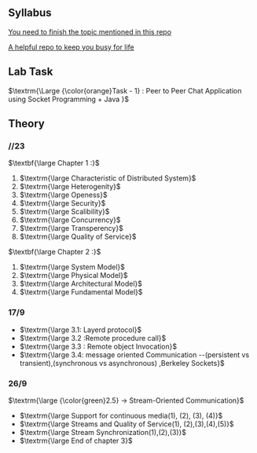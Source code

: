 ## Syllabus
[You need to finish the topic mentioned in this repo](https://github.com/donnemartin/system-design-primer)

[A helpful repo to keep you busy for life]( https://github.com/EbookFoundation/free-programming-books)



## Lab Task
$\textrm{\Large {\color{orange}Task - 1} : Peer to Peer Chat Application using Socket Programming + Java }$

## Theory

### //23
$\textbf{\large Chapter 1 :}$

<ol>
   <li>$\textrm{\large Characteristic of Distributed System}$</li>
   <li>$\textrm{\large Heterogenity}$</li>
   <li>$\textrm{\large Openess}$</li>
   <li>$\textrm{\large Security}$</li>
   <li>$\textrm{\large Scalibility}$</li>
   <li>$\textrm{\large Concurrency}$</li>
   <li>$\textrm{\large Transperency}$</li>
   <li>$\textrm{\large Quality of Service}$</li>
</ol>

$\textbf{\large Chapter 2 :}$
<ol>
   <li>$\textrm{\large System Model}$</li>
   <li>$\textrm{\large Physical Model}$</li>
   <li>$\textrm{\large Architectural Model}$</li>
   <li>$\textrm{\large Fundamental Model}$</li>
</ol>

### 17/9
<ul>
 <li>$\textrm{\large 3.1: Layerd protocol}$</li>
 <li>$\textrm{\large 3.2 :Remote procedure call}$</li>
 <li>$\textrm{\large 3.3 : Remote object Invocation}$</li>
 <li>$\textrm{\large 3.4: message oriented Communication --(persistent vs transient),(synchronous vs asynchronous) ,Berkeley Sockets}$</li>
</ul>

### 26/9
$\textrm{\large {\color{green}2.5} -> Stream-Oriented Communication}$
<ul>
   <li>$\textrm{\large Support for continuous media(1), (2), (3), (4)}$</li>
   <li>$\textrm{\large Streams and Quality of Service(1), (2),(3),(4),(5)}$</li>
   <li>$\textrm{\large Stream Synchronization(1),(2),(3)}$</li>
   <li>$\textrm{\large End of chapter 3}$</li>
</ul>




